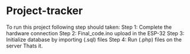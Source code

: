 # Project-tracker
To run this project following step should taken:
Step 1: Complete the hardware connection
Step 2: Final_code.ino upload in the ESP-32
Step 3: Initialize database by importing (.sql) files
Step 4: Run (.php) files on the server
Thats it.
